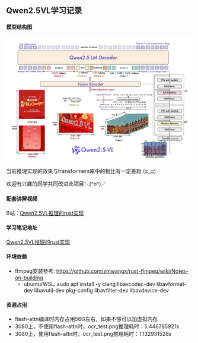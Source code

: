 ## Qwen2.5VL学习记录
#### 模型结构图
![Qwen2.5VL结构图](assets/qwen2_5_vl.png)



当前推理实现的效果与transformers库中的相比有一定差距 (ಥ_ಥ)

欢迎有兴趣的同学共同改进此项目＼(^o^)／

#### 配套讲解视频
B站：[Qwen2.5VL推理的rust实现](https://www.bilibili.com/video/BV1EopyzaE2G/?share_source=copy_web&vd_source=9bbb759c3e7edda5d4577509b961f6f1)

#### 学习笔记地址
[Qwen2.5VL推理的rust实现](https://jhqxxx.github.io/learn_qwen2_5_vl.html)


#### 环境依赖
* ffmpeg安装参考: https://github.com/zmwangx/rust-ffmpeg/wiki/Notes-on-building
    * ubuntu/WSL: sudo apt install -y clang libavcodec-dev libavformat-dev libavutil-dev pkg-config libavfilter-dev libavdevice-dev

#### 资源占用
* flash-attn编译时内存占用56G左右，如果不够可以加虚拟内存
* 3080上，不使用flash-attn时，ocr_test.png推理耗时：5.446785921s
* 3080上，使用flash-attn时，ocr_test.png推理耗时：1.132931528s